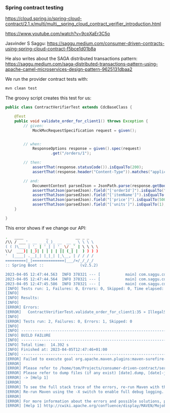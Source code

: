 ### Spring contract testing
https://cloud.spring.io/spring-cloud-contract/2.1.x/multi/multi__spring_cloud_contract_verifier_introduction.html

https://www.youtube.com/watch?v=9cpXaEr3C5o

Jasvinder S Saggu:
https://saggu.medium.com/consumer-driven-contracts-using-spring-cloud-contract-f5bce1d01b8a

He also writes about the SAGA distributed transactions pattern:
https://saggu.medium.com/saga-distributed-transactions-pattern-using-apache-camel-microservices-design-pattern-9625131dbaa2

We run the provider contract tests with:
```bash
mvn clean test
```

The groovy script creates this test for us:
```java
public class ContractVerifierTest extends CdcBaseClass {

	@Test
	public void validate_order_for_client1() throws Exception {
		// given:
			MockMvcRequestSpecification request = given();


		// when:
			ResponseOptions response = given().spec(request)
					.get("/orders/1");

		// then:
			assertThat(response.statusCode()).isEqualTo(200);
			assertThat(response.header("Content-Type")).matches("application/json.*");

		// and:
			DocumentContext parsedJson = JsonPath.parse(response.getBody().asString());
			assertThatJson(parsedJson).field("['orderId']").isEqualTo("1");
			assertThatJson(parsedJson).field("['itemName']").isEqualTo("Sony TV");
			assertThatJson(parsedJson).field("['price']").isEqualTo(500.0);
			assertThatJson(parsedJson).field("['units']").isEqualTo(1);
	}

}

```

This error shows if we change our API:
```bash
.   ____          _            __ _ _
/\\ / ___'_ __ _ _(_)_ __  __ _ \ \ \ \
( ( )\___ | '_ | '_| | '_ \/ _` | \ \ \ \
\\/  ___)| |_)| | | | | || (_| |  ) ) ) )
'  |____| .__|_| |_|_| |_\__, | / / / /
=========|_|==============|___/=/_/_/_/
:: Spring Boot ::                (v2.5.2)

2023-04-05 12:47:44.563  INFO 378321 --- [           main] com.saggu.cdc.ProviderApplicationTests   : Starting ProviderApplicationTests using Java 17.0.6 on tom-ubuntu with PID 378321 (started by tom in /home/tom/Projects/consumer-driven-contract/service-provider)
2023-04-05 12:47:44.564  INFO 378321 --- [           main] com.saggu.cdc.ProviderApplicationTests   : No active profile set, falling back to default profiles: default
2023-04-05 12:47:45.586  INFO 378321 --- [           main] com.saggu.cdc.ProviderApplicationTests   : Started ProviderApplicationTests in 1.058 seconds (JVM running for 7.296)
[INFO] Tests run: 1, Failures: 0, Errors: 0, Skipped: 0, Time elapsed: 1.027 s - in com.saggu.cdc.ProviderApplicationTests
[INFO]
[INFO] Results:
[INFO]
[ERROR] Errors:
[ERROR]   ContractVerifierTest.validate_order_for_client1:35 » IllegalState Parsed JSON ...
[INFO]
[ERROR] Tests run: 2, Failures: 0, Errors: 1, Skipped: 0
[INFO]
[INFO] ------------------------------------------------------------------------
[INFO] BUILD FAILURE
[INFO] ------------------------------------------------------------------------
[INFO] Total time:  14.392 s
[INFO] Finished at: 2023-04-05T12:47:46+01:00
[INFO] ------------------------------------------------------------------------
[ERROR] Failed to execute goal org.apache.maven.plugins:maven-surefire-plugin:2.22.2:test (default-test) on project service-provider: There are test failures.
[ERROR]
[ERROR] Please refer to /home/tom/Projects/consumer-driven-contract/service-provider/target/surefire-reports for the individual test results.
[ERROR] Please refer to dump files (if any exist) [date].dump, [date]-jvmRun[N].dump and [date].dumpstream.
[ERROR] -> [Help 1]
[ERROR]
[ERROR] To see the full stack trace of the errors, re-run Maven with the -e switch.
[ERROR] Re-run Maven using the -X switch to enable full debug logging.
[ERROR]
[ERROR] For more information about the errors and possible solutions, please read the following articles:
[ERROR] [Help 1] http://cwiki.apache.org/confluence/display/MAVEN/MojoFailureException


```
